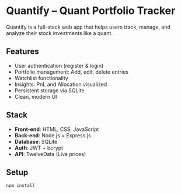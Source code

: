 # Quantify – Quant Portfolio Tracker

Quantify is a full-stack web app that helps users track, manage, and analyze their stock investments like a quant.

## Features

- User authentication (register & login)
- Portfolio management: Add, edit, delete entries
- Watchlist functionality
- Insights: PnL and Allocation visualized
- Persistent storage via SQLite
- Clean, modern UI

## Stack

- **Front-end**: HTML, CSS, JavaScript
- **Back-end**: Node.js + Express.js
- **Database**: SQLite
- **Auth**: JWT + bcrypt
- **API**: TwelveData (Live prices)

## Setup

```bash
npm install
